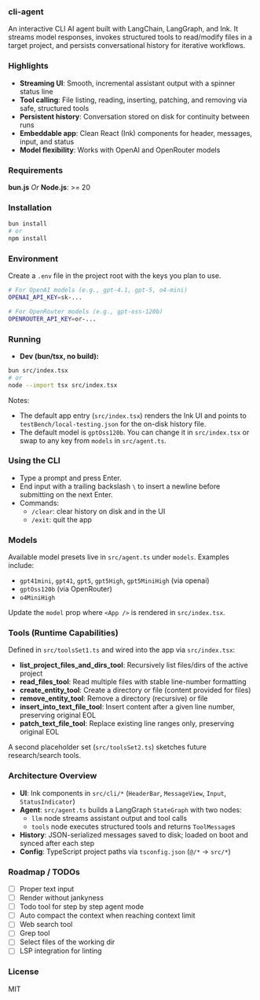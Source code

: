 ### cli-agent

An interactive CLI AI agent built with LangChain, LangGraph, and Ink. It streams model responses, invokes structured tools to read/modify files in a target project, and persists conversational history for iterative workflows.

### Highlights

- **Streaming UI**: Smooth, incremental assistant output with a spinner status line
- **Tool calling**: File listing, reading, inserting, patching, and removing via safe, structured tools
- **Persistent history**: Conversation stored on disk for continuity between runs
- **Embeddable app**: Clean React (Ink) components for header, messages, input, and status
- **Model flexibility**: Works with OpenAI and OpenRouter models

### Requirements

**bun.js** _Or_ **Node.js**: >= 20

### Installation

```bash
bun install
# or
npm install
```

### Environment

Create a `.env` file in the project root with the keys you plan to use.

```bash
# For OpenAI models (e.g., gpt-4.1, gpt-5, o4-mini)
OPENAI_API_KEY=sk-...

# For OpenRouter models (e.g., gpt-oss-120b)
OPENROUTER_API_KEY=or-...
```

### Running

- **Dev (bun/tsx, no build):**

```bash
bun src/index.tsx
# or
node --import tsx src/index.tsx
```

Notes:

- The default app entry (`src/index.tsx`) renders the Ink UI and points to `testBench/local-testing.json` for the on-disk history file.
- The default model is `gptOss120b`. You can change it in `src/index.tsx` or swap to any key from `models` in `src/agent.ts`.

### Using the CLI

- Type a prompt and press Enter.
- End input with a trailing backslash `\` to insert a newline before submitting on the next Enter.
- Commands:
  - `/clear`: clear history on disk and in the UI
  - `/exit`: quit the app

### Models

Available model presets live in `src/agent.ts` under `models`. Examples include:

- `gpt41mini`, `gpt41`, `gpt5`, `gpt5High`, `gpt5MiniHigh` (via openai)
- `gptOss120b` (via OpenRouter)
- `o4MiniHigh`

Update the `model` prop where `<App />` is rendered in `src/index.tsx`.

### Tools (Runtime Capabilities)

Defined in `src/toolsSet1.ts` and wired into the app via `src/index.tsx`:

- **list_project_files_and_dirs_tool**: Recursively list files/dirs of the active project
- **read_files_tool**: Read multiple files with stable line-number formatting
- **create_entity_tool**: Create a directory or file (content provided for files)
- **remove_entity_tool**: Remove a directory (recursive) or file
- **insert_into_text_file_tool**: Insert content after a given line number, preserving original EOL
- **patch_text_file_tool**: Replace existing line ranges only, preserving original EOL

A second placeholder set (`src/toolsSet2.ts`) sketches future research/search tools.

### Architecture Overview

- **UI**: Ink components in `src/cli/*` (`HeaderBar`, `MessageView`, `Input`, `StatusIndicator`)
- **Agent**: `src/agent.ts` builds a LangGraph `StateGraph` with two nodes:
  - `llm` node streams assistant output and tool calls
  - `tools` node executes structured tools and returns `ToolMessage`s
- **History**: JSON-serialized messages saved to disk; loaded on boot and synced after each step
- **Config**: TypeScript project paths via `tsconfig.json` (`@/*` -> `src/*`)

### Roadmap / TODOs

- [ ] Proper text input
- [ ] Render without jankyness
- [ ] Todo tool for step by step agent mode
- [ ] Auto compact the context when reaching context limit
- [ ] Web search tool
- [ ] Grep tool
- [ ] Select files of the working dir
- [ ] LSP integration for linting

### License

MIT
